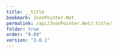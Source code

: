 ```yaml
---
title: __title
bookmark: JsonPointer.Net
permalink: /api/JsonPointer.Net/:title/
folder: true
order: "9.09"
version: "3.0.1"
---
```


